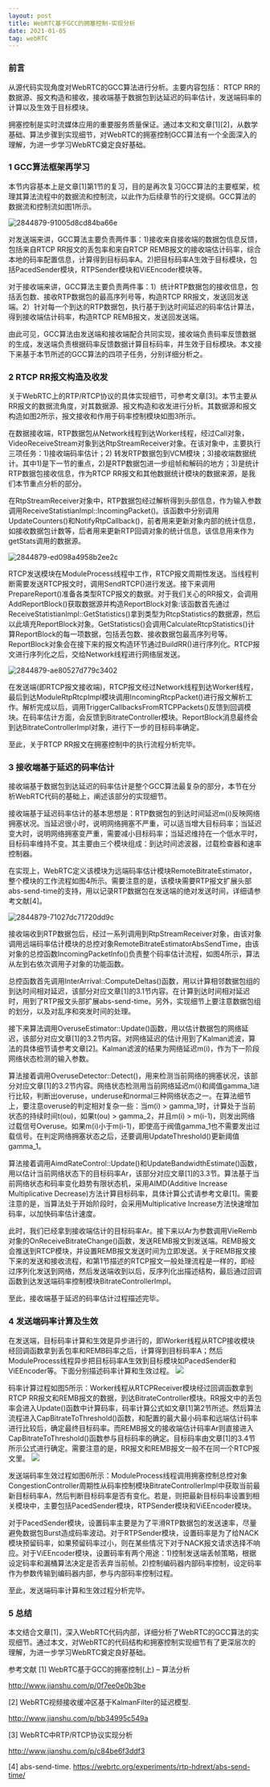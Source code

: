 ```yaml
---
layout: post
title: WebRTC基于GCC的拥塞控制-实现分析
date: 2021-01-05
tag: webRTC
---
```


### 前言
从源代码实现角度对WebRTC的GCC算法进行分析。主要内容包括： RTCP RR的数据源、报文构造和接收，接收端基于数据包到达延迟的码率估计，发送端码率的计算以及生效于目标模块。


拥塞控制是实时流媒体应用的重要服务质量保证。通过本文和文章[1][2]，从数学基础、算法步骤到实现细节，对WebRTC的拥塞控制GCC算法有一个全面深入的理解，为进一步学习WebRTC奠定良好基础。

### 1 GCC算法框架再学习

本节内容基本上是文章[1]第1节的复习，目的是再次复习GCC算法的主要框架，梳理其算法流程中的数据流和控制流，以此作为后续章节的行文提纲。GCC算法的数据流和控制流如图1所示。

![2844879-91005d8cd84ba66e](http://image.smartjames.cn/mweb/20210105/16098246662333.png)


对发送端来讲，GCC算法主要负责两件事：1)接收来自接收端的数据包信息反馈，包括来自RTCP RR报文的丢包率和来自RTCP REMB报文的接收端估计码率，综合本地的码率配置信息，计算得到目标码率A。2)把目标码率A生效于目标模块，包括PacedSender模块，RTPSender模块和ViEEncoder模块等。

对于接收端来讲，GCC算法主要负责两件事：1）统计RTP数据包的接收信息，包括丢包数、接收RTP数据包的最高序列号等，构造RTCP RR报文，发送回发送端。2）针对每一个到达的RTP数据包，执行基于到达时间延迟的码率估计算法，得到接收端估计码率，构造RTCP REMB报文，发送回发送端。

由此可见，GCC算法由发送端和接收端配合共同实现，接收端负责码率反馈数据的生成，发送端负责根据码率反馈数据计算目标码率，并生效于目标模块。本文接下来基于本节所述的GCC算法的四项子任务，分别详细分析之。


### 2 RTCP RR报文构造及收发
关于WebRTC上的RTP/RTCP协议的具体实现细节，可参考文章[3]。本节主要从RR报文的数据流角度，对其数据源、报文构造和收发进行分析。其数据源和报文构造如图2所示，报文接收和作用于码率控制模块如图3所示。

在数据接收端，RTP数据包从Network线程到达Worker线程，经过Call对象，VideoReceiveStream对象到达RtpStreamReceiver对象。在该对象中，主要执行三项任务：1)接收端码率估计；2) 转发RTP数据包到VCM模块；3)接收端数据统计。其中1)是下一节的重点，2)是RTP数据包进一步组帧和解码的地方；3)是统计RTP数据包接收信息，作为RTCP RR报文和其他数据统计模块的数据来源，是我们本节重点分析的部分。

在RtpStreamReceiver对象中，RTP数据包经过解析得到头部信息，作为输入参数调用ReceiveStatistianImpl::IncomingPacket()。该函数中分别调用UpdateCounters()和NotifyRtpCallback()，前者用来更新对象内部的统计信息，如接收数据包计数等，后者用来更新RTP回调对象的统计信息，该信息用来作为getStats调用的数据源。

![2844879-ed098a4958b2ee2c](http://image.smartjames.cn/mweb/20210105/16098246932212.png)

RTCP发送模块在ModuleProcess线程中工作，RTCP报文周期性发送。当线程判断需要发送RTCP报文时，调用SendRTCP()进行发送。接下来调用PrepareReport()准备各类型RTCP报文的数据。对于我们关心的RR报文，会调用AddReportBlock()获取数据源并构造ReportBlock对象:该函数首先通过ReceiveStatistianImpl::GetStatistics()拿到类型为RtcpStatistics的数据源，然后以此填充ReportBlock对象。GetStatistics()会调用CalculateRtcpStatistics()计算ReportBlock的每一项数据，包括丢包数、接收数据包最高序列号等。ReportBlock对象会在接下来的报文构造环节通过BuildRR()进行序列化。RTCP报文进行序列化之后，交给Network线程进行网络层发送。

![2844879-ae80527d779c3402](http://image.smartjames.cn/mweb/20210105/16098247057859.png)

在发送端(即RTCP报文接收端)，RTCP报文经过Network线程到达Worker线程，最后到达ModuleRtpRtcpImpl模块调用IncomingRtcpPacket()进行报文解析工作。解析完成以后，调用TriggerCallbacksFromRTCPPackets()反馈到回调模块。在码率估计方面，会反馈到BitrateController模块。ReportBlock消息最终会到达BitrateControllerImpl对象，进行下一步的目标码率确定。

至此，关于RTCP RR报文在拥塞控制中的执行流程分析完毕。

### 3 接收端基于延迟的码率估计
接收端基于数据包到达延迟的码率估计是整个GCC算法最复杂的部分，本节在分析WebRTC代码的基础上，阐述该部分的实现细节。

接收端基于延迟码率估计的基本思想是：RTP数据包的到达时间延迟m(i)反映网络拥塞状况。当延迟很小时，说明网络拥塞不严重，可以适当增大目标码率；当延迟变大时，说明网络拥塞变严重，需要减小目标码率；当延迟维持在一个低水平时，目标码率维持不变。其主要由三个模块组成：到达时间滤波器，过载检查器和速率控制器。

在实现上，WebRTC定义该模块为远端码率估计模块RemoteBitrateEstimator，整个模块的工作流程如图4所示。需要注意的是，该模块需要RTP报文扩展头部abs-send-time的支持，用以记录RTP数据包在发送端的绝对发送时间，详细请参考文献[4]。

![2844879-71027dc71720dd9c](http://image.smartjames.cn/mweb/20210105/16098247269312.png)

接收端收到RTP数据包后，经过一系列调用到RtpStreamReceiver对象，由该对象调用远端码率估计模块的总控对象RemoteBitrateEstimatorAbsSendTime，由该对象的总控函数IncomingPacketInfo()负责整个码率估计流程，如图4所示，算法从左到右依次调用子对象的功能函数。

总控函数首先调用InterArrival::ComputeDeltas()函数，用以计算相邻数据包组的到达时间相对延迟，该部分对应文章[1]的3.1节内容。在计算到达时间相对延迟时，用到了RTP报文头部扩展abs-send-time。另外，实现细节上要注意数据包组的划分，以及对乱序和突发时间的处理。

接下来算法调用OveruseEstimator::Update()函数，用以估计数据包的网络延迟，该部分对应文章[1]的3.2节内容。对网络延迟的估计用到了Kalman滤波，算法的具体细节请参考文章[2]。Kalman滤波的结果为网络延迟m(i)，作为下一阶段网络状态检测的输入参数。

算法接着调用OveruseDetector::Detect()，用来检测当前网络的拥塞状况，该部分对应文章[1]的3.2节内容。网络状态检测用当前网络延迟m(i)和阈值gamma_1进行比较，判断出overuse，underuse和normal三种网络状态之一。在算法细节上，要注意overuse的判定相对复杂一些：当m(i) > gamma_1时，计算处于当前状态的持续时间t(ou)，如果t(ou) > gamma_2，并且m(i) > m(i-1)，则发出网络过载信号Overuse。如果m(i)小于m(i-1)，即使高于阀值gamma_1也不需要发出过载信号。在判定网络拥塞状态之后，还要调用UpdateThreshold()更新阈值gamma_1。

算法接着调用AimdRateControl::Update()和UpdateBandwidthEstimate()函数，用以估计当前网络状态下的目标码率Ar，该部分对应文章[1]的3.3节。算法基于当前网络状态和码率变化趋势有限状态机，采用AIMD(Additive Increase Multiplicative Decrease)方法计算目标码率，具体计算公式请参考文章[1]。需要注意的是，当算法处于开始阶段时，会采用Multiplicative Increase方法快速增加码率，以加快码率估计速度。

此时，我们已经拿到接收端估计的目标码率Ar。接下来以Ar为参数调用VieRemb对象的OnReceiveBitrateChange()函数，发送REMB报文到发送端。REMB报文会推送到RTCP模块，并设置REMB报文发送时间为立即发送。关于REMB报文接下来的发送和接收流程，和第1节描述的RTCP报文一般处理流程是一样的，即经过序列化发送到网络，然后发送端收到以后，反序列化出描述结构，最后通过回调函数到达发送端码率控制模块BitrateControllerImpl。

至此，接收端基于延迟的码率估计过程描述完毕。

### 4 发送端码率计算及生效

在发送端，目标码率计算和生效是异步进行的，即Worker线程从RTCP接收模块经回调函数拿到丢包率和REMB码率之后，计算得到目标码率A；然后ModuleProcess线程异步把目标码率A生效到目标模块如PacedSender和ViEEncoder等。下面分别描述码率计算和生效过程。
![](http://image.smartjames.cn/mweb/20210105/16098247455890.png)

码率计算过程如图5所示：Worker线程从RTCPReceiver模块经过回调函数拿到RTCP RR报文和REMB报文的数据，到达BitrateController模块。RR报文中的丢包率会进入Update()函数中计算码率，码率计算公式如文章[1]第2节所述。然后算法流程进入CapBitrateToThreshold()函数，和配置的最大最小码率和远端估计码率进行比较后，确定最终目标码率。而REMB报文的接收端估计码率Ar则直接进入CapBitrateToThreshold()函数参与目标码率的确定。目标码率由文章[1]的3.4节所示公式进行确定。需要注意的是，RR报文和REMB报文一般不在同一个RTCP报文里。
![](http://image.smartjames.cn/mweb/20210105/16098247656332.png)

发送端码率生效过程如图6所示：ModuleProcess线程调用拥塞控制总控对象CongestionController周期性从码率控制模块BitrateControllerImpl中获取当前最新目标码率A，然后判断目标码率是否有变化。若是，则把最新目标码率设置到相关模块中，主要包括PacedSender模块，RTPSender模块和ViEEncoder模块。

对于PacedSender模块，设置码率主要是为了平滑RTP数据包的发送速率，尽量避免数据包Burst造成码率波动。对于RTPSender模块，设置码率是为了给NACK模块预留码率，如果预留码率过小，则在某些情况下对于NACK报文请求选择不响应。对于ViEEncoder模块，设置码率有两个用途：1)控制发送端丢帧策略，根据设定码率和漏桶算法决定是否丢弃当前帧。2)控制编码器内部码率控制，设定码率作为参数传输到编码器内部，参与内部码率控制过程。

至此，发送端码率计算和生效过程分析完毕。

### 5 总结
本文结合文章[1]，深入WebRTC代码内部，详细分析了WebRTC的GCC算法的实现细节。通过本文，对WebRTC的代码结构和拥塞控制实现细节有了更深层次的理解，为进一步学习WebRTC奠定良好基础。

参考文献
[1] WebRTC基于GCC的拥塞控制(上) – 算法分析

http://www.jianshu.com/p/0f7ee0e0b3be

[2] WebRTC视频接收缓冲区基于KalmanFilter的延迟模型.

http://www.jianshu.com/p/bb34995c549a

[3] WebRTC中RTP/RTCP协议实现分析

http://www.jianshu.com/p/c84be6f3ddf3

[4] abs-send-time. https://webrtc.org/experiments/rtp-hdrext/abs-send-time/